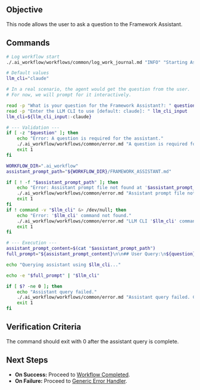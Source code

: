 ## Objective
This node allows the user to ask a question to the Framework Assistant.

## Commands
```bash
# Log workflow start
./.ai_workflow/workflows/common/log_work_journal.md "INFO" "Starting Assistant workflow."

# Default values
llm_cli="claude"

# In a real scenario, the agent would get the question from the user.
# For now, we will prompt for it interactively.

read -p "What is your question for the Framework Assistant?: " question
read -p "Enter the LLM CLI to use [default: claude]: " llm_cli_input
llm_cli=${llm_cli_input:-claude}

# --- Validation ---
if [ -z "$question" ]; then
    echo "Error: A question is required for the assistant."
    ./.ai_workflow/workflows/common/error.md "A question is required for the assistant."
    exit 1
fi

WORKFLOW_DIR=".ai_workflow"
assistant_prompt_path="${WORKFLOW_DIR}/FRAMEWORK_ASSISTANT.md"

if [ ! -f "$assistant_prompt_path" ]; then
    echo "Error: Assistant prompt file not found at '$assistant_prompt_path'."
    ./.ai_workflow/workflows/common/error.md "Assistant prompt file not found at '$assistant_prompt_path'."
    exit 1
fi
if ! command -v "$llm_cli" &> /dev/null; then
    echo "Error: '$llm_cli' command not found."
    ./.ai_workflow/workflows/common/error.md "LLM CLI '$llm_cli' command not found."
    exit 1
fi

# --- Execution ---
assistant_prompt_content=$(cat "$assistant_prompt_path")
full_prompt="${assistant_prompt_content}\n\n## User Query:\n${question}"

echo "Querying assistant using $llm_cli..."

echo -e "$full_prompt" | "$llm_cli"

if [ $? -ne 0 ]; then
    echo "Assistant query failed."
    ./.ai_workflow/workflows/common/error.md "Assistant query failed. Check LLM CLI output."
    exit 1
fi
```


## Verification Criteria
The command should exit with 0 after the assistant query is complete.

## Next Steps
- **On Success:** Proceed to [Workflow Completed](../../common/success.md).
- **On Failure:** Proceed to [Generic Error Handler](../../common/error.md).

